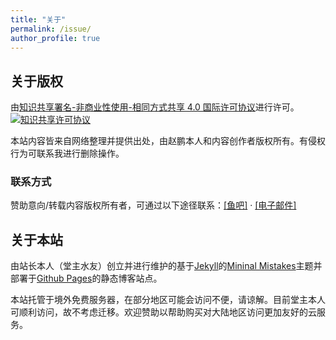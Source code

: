 ```yaml
---
title: "关于"
permalink: /issue/
author_profile: true
---
```


## 关于版权

由<a rel="license" href="http://creativecommons.org/licenses/by-nc-sa/4.0/">知识共享署名-非商业性使用-相同方式共享 4.0 国际许可协议</a>进行许可。<a rel="license" href="http://creativecommons.org/licenses/by-nc-sa/4.0/"><img alt="知识共享许可协议" style="border-width:0" src="https://i.creativecommons.org/l/by-nc-sa/4.0/80x15.png" /></a><br />

本站内容皆来自网络整理并提供出处，由赵鹏本人和内容创作者版权所有。有侵权行为可联系我进行删除操作。

### 联系方式

赞助意向/转载内容版权所有者，可通过以下途径联系：[[鱼吧]](https://yuba.douyu.com/p/662672311618762977) · [[电子邮件]](mailto:freemeatproton@protonmail.com)

## 关于本站

由站长本人（堂主水友）创立并进行维护的基于[Jekyll](http://jekyllrb.com/)的[Mininal Mistakes](https://mademistakes.com/work/minimal-mistakes-jekyll-theme/)主题并部署于[Github Pages](https://pages.github.com/)的静态博客站点。

本站托管于境外免费服务器，在部分地区可能会访问不便，请谅解。目前堂主本人可顺利访问，故不考虑迁移。欢迎赞助以帮助购买对大陆地区访问更加友好的云服务。
